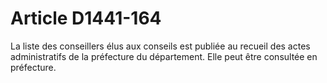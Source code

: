 # Article D1441-164

  
La liste des conseillers élus aux conseils est publiée au recueil des actes administratifs de la préfecture du département. Elle peut être consultée en préfecture.